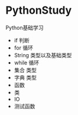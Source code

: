 # PythonStudy
Python基础学习

- if 判断
- for 循环
- String 类型以及基础类型
- while 循环
- 集合 类型
- 字典 类型
- 函数
- 类
- IO
- 测试函数
